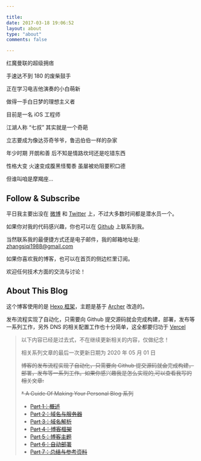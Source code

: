 ```yaml
---

title:
date: 2017-03-18 19:06:52
layout: about
type: "about"
comments: false

---
```


红魔曼联的超级拥痞  

手速达不到 180 的废柴鼓手

正在学习电吉他演奏的小白萌新

做得一手白日梦的理想主义者

目前是一名 iOS 工程师

江湖人称 “七叔” 其实就是一个奇葩

立志要成为像达芬奇爷爷，鲁迅伯伯一样的杂家

年少时期 开朗和善 后不知是情路坎坷还是吃错东西

性格大变 火速变成腹黑怪蜀黍 虽屡被劝阻要积口德

但谁叫咱是摩羯座...

## Follow & Subscribe

平日我主要出没在 [微博](https://weibo.com/u/1673935657?is_all=1) 和 [Twitter](https://twitter.com/SketchK47) 上，不过大多数时间都是潜水员一个。

如果你对我的代码感兴趣，你也可以在 [Github](https://github.com/SketchK) 上联系到我。

当然联系我的最便捷方式还是电子邮件，我的邮箱地址是: [zhangsiqi1988@gmail.com](mailto:zhangsiqi1988@gmail.com)

如果你喜欢我的博客，也可以在首页的侧边栏里订阅。

欢迎任何技术方面的交流与讨论！

## About This Blog

这个博客使用的是 [Hexo 框架](https://hexo.io/zh-cn/index.html)，主题是基于 [Archer](https://github.com/fi3ework/hexo-theme-archer) 改造的。

发布流程实现了自动化，只需要向 Github 提交源码就会完成构建，部署，发布等一系列工作，另外 DNS 的相关配置工作也十分简单，这全都要归功于 [Vercel](https://vercel.com/)

> 以下内容已经是过去式，不在继续更新相关的内容，仅做纪念！
>  
> 相关系列文章的最后一次更新日期为 2020 年 05 月 01 日
>
>~~博客的发布流程实现了自动化，只需要向 Github 提交源码就会完成构建，部署，发布等一系列工作。如果你感兴趣我是怎么实现的,可以查看我写的相关文章:~~
>
>~~* A Guide Of Making Your Personal Blog 系列~~
>
>* ~~[Part 1：概述](http://sketchk.xyz/2017/03/24/A-Guide-Of-Making-Your-Personal-Blog-Part-1/)~~ 
>* ~~[Part 2：域名与服务器](http://sketchk.xyz/2017/03/24/A-Guide-Of-Making-Your-Personal-Blog-Part-2/)~~
>* ~~[Part 3：域名解析](http://sketchk.xyz/2017/03/24/A-Guide-Of-Making-Your-Personal-Blog-Part-3/)~~
>* ~~[Part 4：博客框架](http://sketchk.xyz/2017/03/24/A-Guide-Of-Making-Your-Personal-Blog-Part-4/)~~
>* ~~[Part 5：博客主题](http://sketchk.xyz/2017/03/24/A-Guide-Of-Making-Your-Personal-Blog-Part-5/)~~
>* ~~[Part 6：自动部署](http://sketchk.xyz/2017/03/24/A-Guide-Of-Making-Your-Personal-Blog-Part-6/)~~
>* ~~[Part 7：总结与参考资料](http://sketchk.xyz/2017/03/24/A-Guide-Of-Making-Your-Personal-Blog-Part-7/)~~

